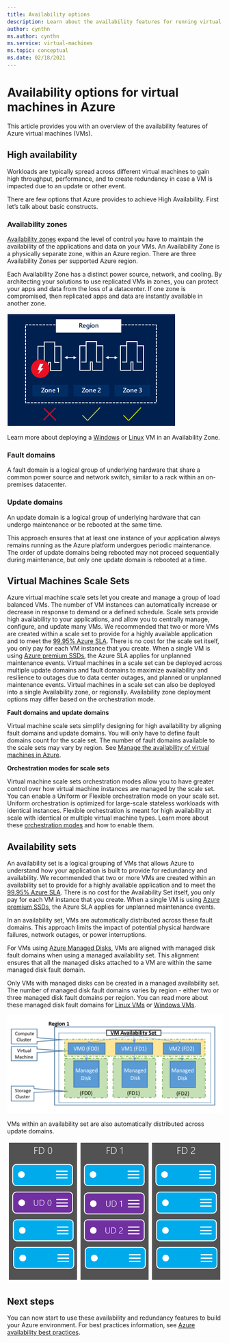 ```yaml
---
title: Availability options 
description: Learn about the availability features for running virtual machines in Azure
author: cynthn
ms.author: cynthn
ms.service: virtual-machines
ms.topic: conceptual
ms.date: 02/18/2021
---
```


# Availability options for virtual machines in Azure

This article provides you with an overview of the availability features of Azure virtual machines (VMs).

## High availability

Workloads are typically spread across different virtual machines to gain high throughput, performance, and to create redundancy in case a VM is impacted due to an update or other event. 

There are few options that Azure provides to achieve High Availability. First let’s talk about basic constructs. 

### Availability zones

[Availability zones](../availability-zones/az-overview.md) expand the level of control you have to maintain the availability of the applications and data on your VMs. An Availability Zone is a physically separate zone, within an Azure region. There are three Availability Zones per supported Azure region. 

Each Availability Zone has a distinct power source, network, and cooling. By architecting your solutions to use replicated VMs in zones, you can protect your apps and data from the loss of a datacenter. If one zone is compromised, then replicated apps and data are instantly available in another zone. 

![Availability zones](./media/virtual-machines-common-regions-and-availability/three-zones-per-region.png)

Learn more about deploying a [Windows](./windows/create-powershell-availability-zone.md) or [Linux](./linux/create-cli-availability-zone.md) VM in an Availability Zone.


### Fault domains

A fault domain is a logical group of underlying hardware that share a common power source and network switch, similar to a rack within an on-premises datacenter. 

### Update domains

An update domain is a logical group of underlying hardware that can undergo maintenance or be rebooted at the same time. 

This approach ensures that at least one instance of your application always remains running as the Azure platform undergoes periodic maintenance. The order of update domains being rebooted may not proceed sequentially during maintenance, but only one update domain is rebooted at a time.


## Virtual Machines Scale Sets 

Azure virtual machine scale sets let you create and manage a group of load balanced VMs. The number of VM instances can automatically increase or decrease in response to demand or a defined schedule. Scale sets provide high availability to your applications, and allow you to centrally manage, configure, and update many VMs. We recommended that two or more VMs are created within a scale set to provide for a highly available application and to meet the [99.95% Azure SLA](https://azure.microsoft.com/support/legal/sla/virtual-machines/). There is no cost for the scale set itself, you only pay for each VM instance that you create. When a single VM is using [Azure premium SSDs](./disks-types.md#premium-ssd), the Azure SLA applies for unplanned maintenance events. Virtual machines in a scale set can be deployed across multiple update domains and fault domains to maximize availability and resilience to outages due to data center outages, and planned or unplanned maintenance events. Virtual machines in a scale set can also be deployed into a single Availability zone, or regionally. Availability zone deployment options may differ based on the orchestration mode.

**Fault domains and update domains**

Virtual machine scale sets simplify designing for high availability by aligning fault domains and update domains. You will only have to define fault domains count for the scale set. The number of fault domains available to the scale sets may vary by region. See [Manage the availability of virtual machines in Azure](./manage-availability.md).

**Orchestration modes for scale sets**

Virtual machine scale sets orchestration modes allow you to have greater control over how virtual machine instances are managed by the scale set. You can enable a Uniform or Flexible orchestration mode on your scale set. Uniform orchestration is optimized for large-scale stateless workloads with identical instances. Flexible orchestration is meant for high availability at scale with identical or multiple virtual machine types. Learn more about these [orchestration modes](./virtual-machine-scale-sets/virtual-machine-scale-sets-orchestration-modes.md) and how to enable them.


## Availability sets
An availability set is a logical grouping of VMs that allows Azure to understand how your application is built to provide for redundancy and availability. We recommended that two or more VMs are created within an availability set to provide for a highly available application and to meet the [99.95% Azure SLA](https://azure.microsoft.com/support/legal/sla/virtual-machines/). There is no cost for the Availability Set itself, you only pay for each VM instance that you create. When a single VM is using [Azure premium SSDs](./disks-types.md#premium-ssd), the Azure SLA applies for unplanned maintenance events.

In an availability set, VMs are automatically distributed across these fault domains. This approach limits the impact of potential physical hardware failures, network outages, or power interruptions.

For VMs using [Azure Managed Disks](./faq-for-disks.md), VMs are aligned with managed disk fault domains when using a managed availability set. This alignment ensures that all the managed disks attached to a VM are within the same managed disk fault domain. 

Only VMs with managed disks can be created in a managed availability set. The number of managed disk fault domains varies by region - either two or three managed disk fault domains per region. You can read more about these managed disk fault domains for [Linux VMs](./manage-availability.md#use-managed-disks-for-vms-in-an-availability-set) or [Windows VMs](./manage-availability.md#use-managed-disks-for-vms-in-an-availability-set).

![Managed availability set](./media/virtual-machines-common-manage-availability/md-fd-updated.png)


VMs within an availability set are also automatically distributed across update domains. 

![Availability sets](./media/virtual-machines-common-manage-availability/ud-fd-configuration.png)

## Next steps
You can now start to use these availability and redundancy features to build your Azure environment. For best practices information, see [Azure availability best practices](/azure/architecture/checklist/resiliency-per-service).
